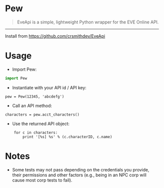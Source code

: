 Pew 
==============
> EveApi is a simple, lightweight Python wrapper for the EVE Online API.

----------------------------------------------------
Install from https://github.com/crsmithdev/EveApi

Usage
=====

* Import Pew:
```python
import Pew
```

* Instantiate with your API id / API key:
```
pew = Pew(12345, 'abcdefg')
```

* Call an API method:
```
characters = pew.acct_characters()
```

* Use the returned API object:
```
	for c in characters:
	    print '[%s] %s' % (c.characterID, c.name)
```

Notes
=====

* Some tests may not pass depending on the credentials you provide, their permissions and
other factors (e.g., being in an NPC corp will cause most corp tests to fail).